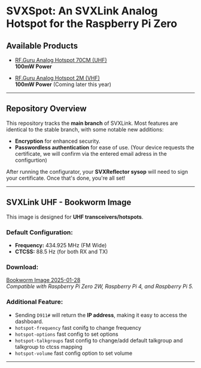 # SVXSpot: An SVXLink Analog Hotspot for the Raspberry Pi Zero

## Available Products

- [RF.Guru Analog Hotspot 70CM (UHF)](https://shop.rf.guru/products/2025-ce-041-u)  
  **100mW Power**

- [RF.Guru Analog Hotspot 2M (VHF)](https://shop.rf.guru/products/2025-ce-041-v)  
  **100mW Power** (Coming later this year)

---

## Repository Overview

This repository tracks the **main branch** of SVXLink. Most features are identical to the stable branch, with some notable new additions:

- **Encryption** for enhanced security.
- **Passwordless authentication** for ease of use. (Your device requests the certificate, we will confirm via the entered email adress in the configurtion)

After running the configurator, your **SVXReflector sysop** will need to sign your certificate. Once that's done, you're all set!

---

## SVXLink UHF - Bookworm Image

This image is designed for **UHF transceivers/hotspots**.  

### Default Configuration:
- **Frequency:** 434.925 MHz (FM Wide)
- **CTCSS:** 88.5 Hz (for both RX and TX)

### Download:
[Bookworm Image 2025-01-28](https://storage.googleapis.com/rf-guru/rpi-images/hotspot-main-2025-01-28.img.gz)  
*Compatible with Raspberry Pi Zero 2W, Raspberry Pi 4, and Raspberry Pi 5.*

### Additional Feature:
- Sending `D911#` will return the **IP address**, making it easy to access the dashboard.
- `hotspot-frequency` fast conifg to change frequency
- `hotspot-options` fast config to set options
- `hotspot-talkgroups` fast config to change/add default talkgroup and talkgroup to ctcss mapping
- `hotspot-volume` fast config option to set volume

---
